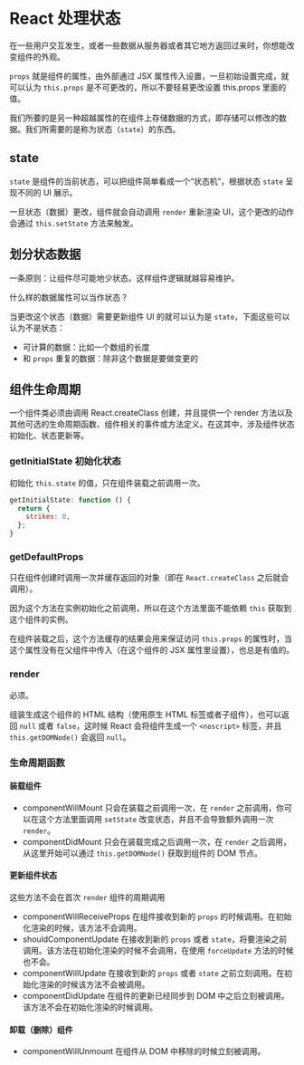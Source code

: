 # React 处理状态

在一些用户交互发生，或者一些数据从服务器或者其它地方返回过来时，你想能改变组件的外观。

`props` 就是组件的属性，由外部通过 JSX 属性传入设置，一旦初始设置完成，就可以认为 `this.props` 是不可更改的，所以不要轻易更改设置 this.props 里面的值。

我们所要的是另一种超越属性的在组件上存储数据的方式，即存储可以修改的数据。我们所需要的是称为状态（`state`）的东西。

## state

`state` 是组件的当前状态，可以把组件简单看成一个“状态机”，根据状态 `state` 呈现不同的 UI 展示。

一旦状态（数据）更改，组件就会自动调用 `render` 重新渲染 UI，这个更改的动作会通过 `this.setState` 方法来触发。

## 划分状态数据

一条原则：让组件尽可能地少状态。这样组件逻辑就越容易维护。

什么样的数据属性可以当作状态？

当更改这个状态（数据）需要更新组件 UI 的就可以认为是 `state`，下面这些可以认为不是状态：

- 可计算的数据：比如一个数组的长度
- 和 `props` 重复的数据：除非这个数据是要做变更的

## 组件生命周期

一个组件类必须由调用 React.createClass 创建，并且提供一个 render 方法以及其他可选的生命周期函数、组件相关的事件或方法定义。在这其中，涉及组件状态初始化、状态更新等。

### getInitialState 初始化状态

初始化 `this.state` 的值，只在组件装载之前调用一次。

```js
getInitialState: function () {
  return {
    strikes: 0,
  };
}
```

### getDefaultProps

只在组件创建时调用一次并缓存返回的对象（即在 `React.createClass` 之后就会调用）。

因为这个方法在实例初始化之前调用，所以在这个方法里面不能依赖 `this` 获取到这个组件的实例。

在组件装载之后，这个方法缓存的结果会用来保证访问 `this.props` 的属性时，当这个属性没有在父组件中传入（在这个组件的 JSX 属性里设置），也总是有值的。

### render

必须。

组装生成这个组件的 HTML 结构（使用原生 HTML 标签或者子组件），也可以返回 `null` 或者 `false`，这时候 React 会将组件生成一个 `<noscript>` 标签，并且 `this.getDOMNode()` 会返回 `null`。

### 生命周期函数

#### 装载组件

- componentWillMount 只会在装载之前调用一次，在 `render` 之前调用，你可以在这个方法里面调用 `setState` 改变状态，并且不会导致额外调用一次 `render`。
- componentDidMount 只会在装载完成之后调用一次，在 `render` 之后调用，从这里开始可以通过 `this.getDOMNode()` 获取到组件的 DOM 节点。

#### 更新组件状态

这些方法不会在首次 `render` 组件的周期调用

- componentWillReceiveProps 在组件接收到新的 `props` 的时候调用。在初始化渲染的时候，该方法不会调用。
- shouldComponentUpdate 在接收到新的 `props` 或者 `state`，将要渲染之前调用。该方法在初始化渲染的时候不会调用，在使用 `forceUpdate` 方法的时候也不会。
- componentWillUpdate 在接收到新的 `props` 或者 `state` 之前立刻调用。在初始化渲染的时候该方法不会被调用。
- componentDidUpdate 在组件的更新已经同步到 DOM 中之后立刻被调用。该方法不会在初始化渲染的时候调用。

#### 卸载（删除）组件

- componentWillUnmount 在组件从 DOM 中移除的时候立刻被调用。
